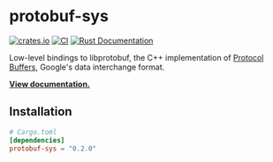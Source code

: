 # protobuf-sys

[![crates.io](https://img.shields.io/crates/v/protobuf-sys.svg)](https://crates.io/crates/protobuf-sys)
[![CI](https://github.com/MaterializeInc/rust-protobuf-native/workflows/CI/badge.svg)](https://github.com/MaterializeInc/rust-protobuf-native/actions?query=workflow%3ACI+branch%3Amaster)
[![Rust Documentation](https://img.shields.io/badge/api-rustdoc-blue.svg)][docs]

Low-level bindings to libprotobuf, the C++ implementation of [Protocol Buffers],
Google's data interchange format.

**[View documentation.][docs]**

## Installation

```toml
# Cargo.toml
[dependencies]
protobuf-sys = "0.2.0"
```

[docs]: https://docs.rs/protobuf-sys/0.2.0/protobuf_sys
[Protocol Buffers]: https://github.com/google/protobuf
